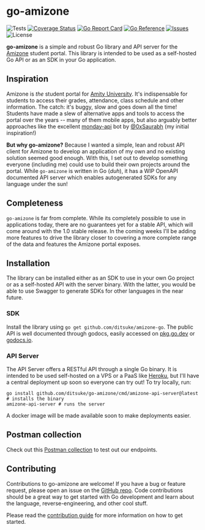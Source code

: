 # go-amizone

![Tests](https://img.shields.io/github/workflow/status/ditsuke/go-amizone/tests?label=tests&logo=github)
[![Coverage Status](https://img.shields.io/coveralls/github/ditsuke/go-amizone?logo=coveralls)][coveralls]
[![Go Report Card](https://goreportcard.com/badge/github.com/ditsuke/go-amizone?style=flat)][go-report-card]
[![Go Reference](https://pkg.go.dev/badge/github.com/ditsuke/go-amizone.svg)][go-reference]
[![Issues](https://img.shields.io/github/issues/ditsuke/go-amizone?logo=github)][issues]
![License](https://img.shields.io/github/license/ditsuke/go-amizone)

**go-amizone** is a simple and robust Go library and API server for the [Amizone](https://s.amizone.net) student portal.
This library is intended to be used as a self-hosted Go API or as an SDK in your Go application.

## Inspiration

Amizone is _the_ student portal for [Amity University](https://www.amity.edu/). It's indispensable for students to
access their grades, attendance, class schedule and other information. The catch: it's buggy, slow and goes down all the
time! Students have made a slew of alternative apps and tools to access the portal over the years -- many of them mobile
apps, but also arguably better approaches like the excellent [monday-api][monday-api] bot by [@0xSaurabh][0xSaurabh]
(my initial inspiration!)

**But why go-amizone?** Because I wanted a simple, lean and robust API client for Amizone to develop an application
of my own and no existing solution seemed good enough. With this, I set out to develop something everyone (including me)
could use to build their own projects around the portal. While `go-amizone` is written in Go (_duh_), it has a WIP
OpenAPI documented API server which enables autogenerated SDKs for any language under the sun!

## Completeness

`go-amizone` is far from complete. While its completely possible to use in applications today, there are no
guarantees yet for a stable API, which will come around with the 1.0 stable release. In the coming weeks I'll be adding
more features to drive the library closer to covering a more complete range of the data and features the Amizone
portal exposes.

## Installation

The library can be installed either as an SDK to use in your own Go project or as a self-hosted API with the server
binary. With the latter, you would be able to use Swagger to generate SDKs for other languages in the near future.

### SDK

Install the library using `go get github.com/ditsuke/amizone-go`. The public API is well documented through godocs,
easily accessed on [pkg.go.dev][go-reference] or [godocs.io][godocs.io].

### API Server

The API Server offers a RESTful API through a single Go binary. It is intended to be used self-hosted on a VPS or a PaaS
like [Heroku][heroku], but I'll have a central deployment up soon so everyone can try out! To try locally, run:

```shell
go install github.com/ditsuke/go-amizone/cmd/amizone-api-server@latest # installs the binary
amizone-api-server # runs the server
```

A docker image will be made available soon to make deployments easier.

## Postman collection

Check out this [Postman collection](https://www.postman.com/ditsuke/workspace/ditsuke) to test out our endpoints.

## Contributing

Contributions to go-amizone are welcome! If you have a bug or feature request, please open an issue on the
[GitHub repo][github]. Code contributions should be a great way to get started with Go development and learn
about the language, reverse-engineering, and other cool stuff.

Please read the [contribution guide](./CONTRIBUTING.md) for more information on how to get started.

[monday-api]: https://github.com/0xSaurabh/monday-api

[0xSaurabh]: https://github.com/0xSaurabh/

[github]: https://github.com/ditsuke/amizone-go

[issues]: https://github.com/ditsuke/amizone-go/issues

[go-reference]: https://pkg.go.dev/github.com/ditsuke/go-amizone

[coveralls]: https://coveralls.io/github/ditsuke/go-amizone?branch=main

[go-report-card]: https://goreportcard.com/report/github.com/ditsuke/go-amizone

[heroku]: https://www.heroku.com/

[godocs.io]: https://godocs.io/github.com/ditsuke/go-amizone
